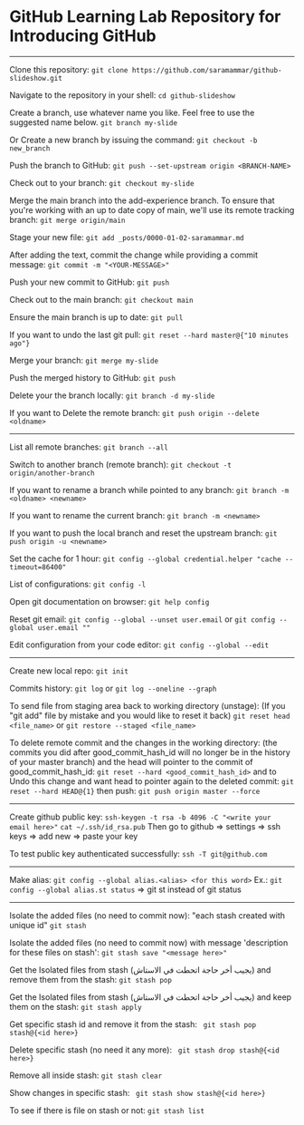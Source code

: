 # GitHub Learning Lab Repository for Introducing GitHub
-------------------------------

Clone this repository:
` git clone https://github.com/saramammar/github-slideshow.git `

Navigate to the repository in your shell:
` cd github-slideshow `

Create a branch, use whatever name you like. Feel free to use the suggested name below.
` git branch my-slide `

Or Create a new branch by issuing the command:
` git checkout -b new_branch `

Push the branch to GitHub:
` git push --set-upstream origin <BRANCH-NAME> `

Check out to your branch:
` git checkout my-slide `

Merge the main branch into the add-experience branch. To ensure that you're working with an up to date copy of main, we'll use its remote tracking branch:
` git merge origin/main `

Stage your new file:
` git add _posts/0000-01-02-saramammar.md `

After adding the text, commit the change while providing a commit message:
` git commit -m "<YOUR-MESSAGE>" `

Push your new commit to GitHub:
` git push `

Check out to the main branch:
` git checkout main `

Ensure the main branch is up to date:
` git pull `

If you want to undo the last git pull:
` git reset --hard master@{"10 minutes ago"} `

Merge your branch:
` git merge my-slide `

Push the merged history to GitHub:
` git push `

Delete your the branch locally:
` git branch -d my-slide `

If you want to Delete the remote branch:
` git push origin --delete <oldname> `

-----------------------------------------

List all remote branches:
` git branch --all `

Switch to another branch (remote branch):
` git checkout -t origin/another-branch `

If you want to rename a branch while pointed to any branch:
` git branch -m <oldname> <newname> `

If you want to rename the current branch:
` git branch -m <newname> `

If you want to push the local branch and reset the upstream branch:
` git push origin -u <newname> `

Set the cache for 1 hour:
` git config --global credential.helper "cache --timeout=86400" `

List of configurations:
` git config -l `

Open git documentation on browser:
` git help config `

Reset git email:
` git config --global --unset user.email `
or
` git config --global user.email "" `

Edit configuration from your code editor:
` git config --global --edit `

-----------------------------------------

Create new local repo:
` git init `

Commits history:
` git log `
or
` git log --oneline --graph `

To send file from staging area back to working directory (unstage): (If you "git add" file by mistake and you would like to reset it back)
` git reset head <file_name> `
or
` git restore --staged <file_name> `

To delete remote commit and the changes in the working directory: (the commits you did after good_commit_hash_id will no longer be in the history of your master branch) and the head will pointer to the commit of good_commit_hash_id:
` git reset --hard <good_commit_hash_id> `
and to Undo this change and want head to pointer again to the deleted commit:
` git reset --hard HEAD@{1} ` then push: 
` git push origin master --force `

----------------------------------------

Create github public key:
` ssh-keygen -t rsa -b 4096 -C "<write your email here>" `
` cat ~/.ssh/id_rsa.pub `
Then go to github => settings => ssh keys => add new => paste your key

To test public key authenticated successfully:
` ssh -T git@github.com `

----------------------------------------

Make alias:
` git config --global alias.<alias> <for this word> ` 
Ex.: ` git config --global alias.st status ` => git st instead of git status

----------------------------------------

Isolate the added files (no need to commit now): "each stash created with unique id"
` git stash `

Isolate the added files (no need to commit now) with message 'description for these files on stash':
` git stash save "<message here>" `

Get the Isolated files from stash (يجيب أخر حاجة اتحطت في الاستاش) and remove them from the stash:
` git stash pop `

Get the Isolated files from stash (يجيب أخر حاجة اتحطت في الاستاش) and keep them on the stash:
` git stash apply `

Get specific stash id and remove it from the stash:
` git stash pop stash@{<id here>}`

Delete specific stash (no need it any more):
` git stash drop stash@{<id here>}`

Remove all inside stash:
` git stash clear `

Show changes in specific stash:
` git stash show stash@{<id here>}`

To see if there is file on stash or not:
` git stash list `
